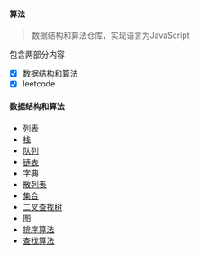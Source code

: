 #### 算法

> 数据结构和算法仓库，实现语言为JavaScript

包含两部分内容

- [x] 数据结构和算法
- [x] leetcode

#### 数据结构和算法

- [列表](https://github.com/lybenson/algorithm/blob/master/dataStructure/list/list.js)
- [栈](https://github.com/lybenson/algorithm/blob/master/dataStructure/stack/stack.js)
- [队列](https://github.com/lybenson/algorithm/blob/master/dataStructure/queue/queue.js)
- [链表](https://github.com/lybenson/algorithm/blob/master/dataStructure/linkedlist/linkedlist.js)
- [字典](https://github.com/lybenson/algorithm/blob/master/dataStructure/dict/dictionary.js)
- [散列表](https://github.com/lybenson/algorithm/blob/master/dataStructure/hashtable/hashTable.js)
- [集合](https://github.com/lybenson/algorithm/tree/master/dataStructure/set/set.js)
- [二叉查找树](https://github.com/lybenson/algorithm/blob/master/dataStructure/tree/bst.js)
- [图](https://github.com/lybenson/algorithm/blob/master/dataStructure/graph/graph.js)
- [排序算法](https://github.com/lybenson/algorithm/blob/master/dataStructure/sort/sort.js)
- [查找算法](https://github.com/lybenson/algorithm/blob/master/dataStructure/search/search.js)

